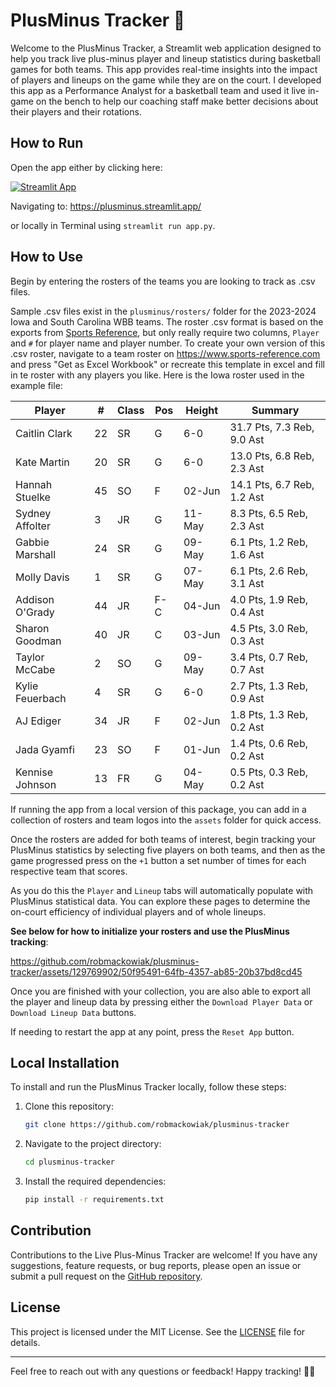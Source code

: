 # PlusMinus Tracker 🏀

Welcome to the PlusMinus Tracker, a Streamlit web application designed to help you track live plus-minus player and lineup statistics during basketball games for both teams. This app provides real-time insights into the impact of players and lineups on the game while they are on the court. I developed this app as a Performance Analyst for a basketball team and used it live in-game on the bench to help our coaching staff make better decisions about their players and their rotations.

## How to Run

   Open the app either by clicking here:

   [![Streamlit App](https://static.streamlit.io/badges/streamlit_badge_black_white.svg)](https://plusminus.streamlit.app)

   Navigating to:
   https://plusminus.streamlit.app/
   
   or locally in Terminal using ```streamlit run app.py```.

## How to Use

   Begin by entering the rosters of the teams you are looking to track as .csv files.

   Sample .csv files exist in the ```plusminus/rosters/``` folder for the 2023-2024 Iowa and South Carolina WBB teams. The roster .csv format is based on the exports from [Sports Reference](https://www.sports-reference.com/cbb/schools/iowa/women/2024.html#roster), but only really require two columns, ```Player``` and ```#``` for player name and player number. To create your own version of this .csv roster, navigate to a team roster on https://www.sports-reference.com and press "Get as Excel Workbook" or recreate this template in excel and fill in te roster with any players you like. Here is the Iowa roster used in the example file:

|Player         |#  |Class|Pos|Height|Summary                   |
|---------------|---|-----|---|------|--------------------------|
|Caitlin Clark  |22 |SR   |G  |6-0   |31.7 Pts, 7.3 Reb, 9.0 Ast|
|Kate Martin    |20 |SR   |G  |6-0   |13.0 Pts, 6.8 Reb, 2.3 Ast|
|Hannah Stuelke |45 |SO   |F  |02-Jun|14.1 Pts, 6.7 Reb, 1.2 Ast|
|Sydney Affolter|3  |JR   |G  |11-May|8.3 Pts, 6.5 Reb, 2.3 Ast |
|Gabbie Marshall|24 |SR   |G  |09-May|6.1 Pts, 1.2 Reb, 1.6 Ast |
|Molly Davis    |1  |SR   |G  |07-May|6.1 Pts, 2.6 Reb, 3.1 Ast |
|Addison O'Grady|44 |JR   |F-C|04-Jun|4.0 Pts, 1.9 Reb, 0.4 Ast |
|Sharon Goodman |40 |JR   |C  |03-Jun|4.5 Pts, 3.0 Reb, 0.3 Ast |
|Taylor McCabe  |2  |SO   |G  |09-May|3.4 Pts, 0.7 Reb, 0.7 Ast |
|Kylie Feuerbach|4  |SR   |G  |6-0   |2.7 Pts, 1.3 Reb, 0.9 Ast |
|AJ Ediger      |34 |JR   |F  |02-Jun|1.8 Pts, 1.3 Reb, 0.2 Ast |
|Jada Gyamfi    |23 |SO   |F  |01-Jun|1.4 Pts, 0.6 Reb, 0.2 Ast |
|Kennise Johnson|13 |FR   |G  |04-May|0.5 Pts, 0.3 Reb, 0.2 Ast |

If running the app from a local version of this package, you can add in a collection of rosters and team logos into the ```assets``` folder for quick access.

Once the rosters are added for both teams of interest, begin tracking your PlusMinus statistics by selecting five players on both teams, and then as the game progressed press on the ```+1``` button a set number of times for each respective team that scores. 

As you do this the ```Player``` and ```Lineup``` tabs will automatically populate with PlusMinus statistical data. You can explore these pages to determine the on-court efficiency of individual players and of whole lineups.

**See below for how to initialize your rosters and use the PlusMinus tracking**:

https://github.com/robmackowiak/plusminus-tracker/assets/129769902/50f95491-64fb-4357-ab85-20b37bd8cd45

Once you are finished with your collection, you are also able to export all the player and lineup data by pressing either the ```Download Player Data``` or ```Download Lineup Data``` buttons.

If needing to restart the app at any point, press the ```Reset App``` button.

## Local Installation

To install and run the PlusMinus Tracker locally, follow these steps:

1. Clone this repository:

    ```bash
    git clone https://github.com/robmackowiak/plusminus-tracker
    ```

2. Navigate to the project directory:

    ```bash
    cd plusminus-tracker
    ```

3. Install the required dependencies:

    ```bash
    pip install -r requirements.txt
    ```

## Contribution

Contributions to the Live Plus-Minus Tracker are welcome! If you have any suggestions, feature requests, or bug reports, please open an issue or submit a pull request on the [GitHub repository](https://github.com/robmackowiak/plusminus-tracker/).

## License

This project is licensed under the MIT License. See the [LICENSE](LICENSE) file for details.

---

Feel free to reach out with any questions or feedback! Happy tracking! 🏀✨
